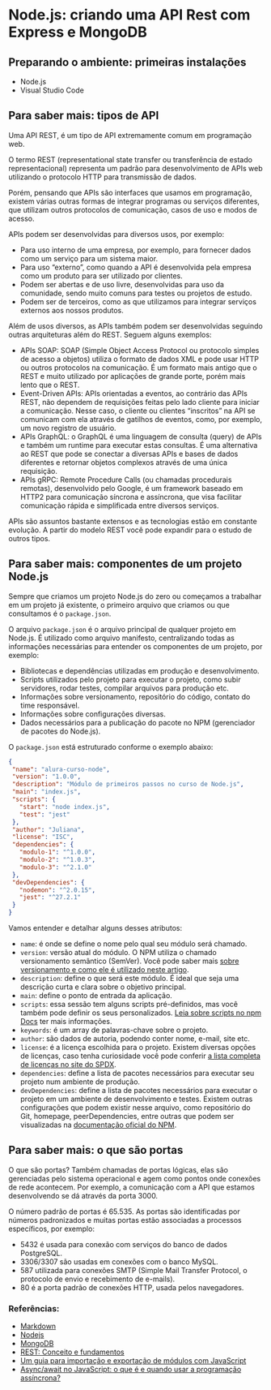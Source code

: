 # Node.js: criando uma API Rest com Express e MongoDB

## Preparando o ambiente: primeiras instalações

- Node.js
- Visual Studio Code

## Para saber mais: tipos de API

Uma API REST, é um tipo de API extremamente comum em programação web.

O termo REST (representational state transfer ou transferência de estado representacional) representa um padrão para desenvolvimento de APIs web utilizando o protocolo HTTP para transmissão de dados.

Porém, pensando que APIs são interfaces que usamos em programação, existem várias outras formas de integrar programas ou serviços diferentes, que utilizam outros protocolos de comunicação, casos de uso e modos de acesso.

APIs podem ser desenvolvidas para diversos usos, por exemplo:

- Para uso interno de uma empresa, por exemplo, para fornecer dados como um serviço para um sistema maior.
- Para uso “externo”, como quando a API é desenvolvida pela empresa como um produto para ser utilizado por clientes.
- Podem ser abertas e de uso livre, desenvolvidas para uso da comunidade, sendo muito comuns para testes ou projetos de estudo.
- Podem ser de terceiros, como as que utilizamos para integrar serviços externos aos nossos produtos.

Além de usos diversos, as APIs também podem ser desenvolvidas seguindo outras arquiteturas além do REST. Seguem alguns exemplos:

- APIs SOAP: SOAP (Simple Object Access Protocol ou protocolo simples de acesso a objetos) utiliza o formato de dados XML e pode usar HTTP ou outros protocolos na comunicação. É um formato mais antigo que o REST e muito utilizado por aplicações de grande porte, porém mais lento que o REST.
- Event-Driven APIs: APIs orientadas a eventos, ao contrário das APIs REST, não dependem de requisições feitas pelo lado cliente para iniciar a comunicação. Nesse caso, o cliente ou clientes “inscritos” na API se comunicam com ela através de gatilhos de eventos, como, por exemplo, um novo registro de usuário.
- APIs GraphQL: o GraphQL é uma linguagem de consulta (query) de APIs e também um runtime para executar estas consultas. É uma alternativa ao REST que pode se conectar a diversas APIs e bases de dados diferentes e retornar objetos complexos através de uma única requisição.
- APIs gRPC: Remote Procedure Calls (ou chamadas procedurais remotas), desenvolvido pelo Google, é um framework baseado em HTTP2 para comunicação síncrona e assíncrona, que visa facilitar comunicação rápida e simplificada entre diversos serviços.

APIs são assuntos bastante extensos e as tecnologias estão em constante evolução. A partir do modelo REST você pode expandir para o estudo de outros tipos.

## Para saber mais: componentes de um projeto Node.js

Sempre que criamos um projeto Node.js do zero ou começamos a trabalhar em um projeto já existente, o primeiro arquivo que criamos ou que consultamos é o `package.json`.

O arquivo `package.json` é o arquivo principal de qualquer projeto em Node.js. É utilizado como arquivo manifesto, centralizando todas as informações necessárias para entender os componentes de um projeto, por exemplo:

- Bibliotecas e dependências utilizadas em produção e desenvolvimento.
- Scripts utilizados pelo projeto para executar o projeto, como subir servidores, rodar testes, compilar arquivos para produção etc.
- Informações sobre versionamento, repositório do código, contato do time responsável.
- Informações sobre configurações diversas.
- Dados necessários para a publicação do pacote no NPM (gerenciador de pacotes do Node.js).

O `package.json` está estruturado conforme o exemplo abaixo:

```json
{
 "name": "alura-curso-node",
 "version": "1.0.0",
 "description": "Módulo de primeiros passos no curso de Node.js",
 "main": "index.js",
 "scripts": {
   "start": "node index.js",
   "test": "jest"
 },
 "author": "Juliana",
 "license": "ISC",
 "dependencies": {
   "modulo-1": "^1.0.0",
   "modulo-2": "^1.0.3",
   "modulo-3": "^2.1.0"
 },
 "devDependencies": {
   "nodemon": "^2.0.15",
   "jest": "^27.2.1"
 }
}
```

Vamos entender e detalhar alguns desses atributos:

- `name`: é onde se define o nome pelo qual seu módulo será chamado.
- `version`: versão atual do módulo. O NPM utiliza o chamado versionamento semântico (SemVer). Você pode saber mais [sobre versionamento e como ele é utilizado neste artigo](https://www.alura.com.br/artigos/versionamento-semantico-breve-introducao).
- `description`: define o que será este módulo. É ideal que seja uma descrição curta e clara sobre o objetivo principal.
- `main`: define o ponto de entrada da aplicação.
- `scripts`: essa sessão tem alguns scripts pré-definidos, mas você também pode definir os seus personalizados. [Leia sobre scripts no npm Docs](https://docs.npmjs.com/cli/v11/using-npm/scripts) ter mais informações.
- `keywords`: é um array de palavras-chave sobre o projeto.
- `author`: são dados de autoria, podendo conter nome, e-mail, site etc.
- `license`: é a licença escolhida para o projeto. Existem diversas opções de licenças, caso tenha curiosidade você pode conferir [a lista completa de licenças no site do SPDX](https://spdx.org/licenses/).
- `dependencies`: define a lista de pacotes necessários para executar seu projeto num ambiente de produção.
- `devDependencies`: define a lista de pacotes necessários para executar o projeto em um ambiente de desenvolvimento e testes. Existem outras configurações que podem existir nesse arquivo, como repositório do Git, homepage, peerDependencies, entre outras que podem ser visualizadas na [documentação oficial do NPM](https://docs.npmjs.com/cli/v11/configuring-npm/package-json).

## Para saber mais: o que são portas

O que são portas? Também chamadas de portas lógicas, elas são gerenciadas pelo sistema operacional e agem como pontos onde conexões de rede acontecem. Por exemplo, a comunicação com a API que estamos desenvolvendo se dá através da porta 3000.

O número padrão de portas é 65.535. As portas são identificadas por números padronizados e muitas portas estão associadas a processos específicos, por exemplo:

- 5432 é usada para conexão com serviços do banco de dados PostgreSQL.
- 3306/3307 são usadas em conexões com o banco MySQL.
- 587 utilizada para conexões SMTP (Simple Mail Transfer Protocol, o protocolo de envio e recebimento de e-mails).
- 80 é a porta padrão de conexões HTTP, usada pelos navegadores.

### Referências:

- [Markdown](https://www.markdownguide.org/)
- [Nodejs](https://nodejs.org/en)
- [MongoDB](https://www.mongodb.com/)
- [REST: Conceito e fundamentos](https://www.alura.com.br/artigos/rest-conceito-e-fundamentos)
- [Um guia para importação e exportação de módulos com JavaScript](https://www.alura.com.br/artigos/guia-importacao-exportacao-modulos-javascript)
- [Async/await no JavaScript: o que é e quando usar a programação assíncrona?](https://www.alura.com.br/artigos/async-await-no-javascript-o-que-e-e-quando-usar)
